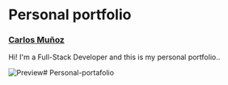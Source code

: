 # Personal portfolio
### **[Carlos Muñoz](https://github.com/n-e-s-t-e-r-dev)**

Hi! I'm a Full-Stack Developer and this is my personal portfolio..

![Preview](screenshot.png)# Personal-portafolio
